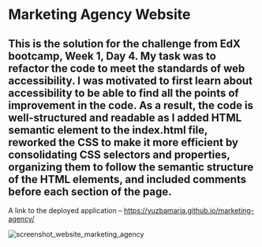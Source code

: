 # Marketing Agency Website

## This is the solution for the challenge from EdX bootcamp, Week 1, Day 4. My task was to refactor the code to meet the standards of web accessibility. I was motivated to first learn about accessibility to be able to find all the points of improvement in the code. As a result, the code is well-structured and readable as I added HTML semantic element to the index.html file, reworked the CSS to make it more efficient by consolidating CSS selectors and properties, organizing them to follow the semantic structure of the HTML elements, and included comments before each section of the page. 

A link to the deployed application – https://yuzbamaria.github.io/marketing-agency/ 

![screenshot_website_marketing_agency](assets/images/yuzbamaria.github.io_marketing-agency_screenshot.png)
